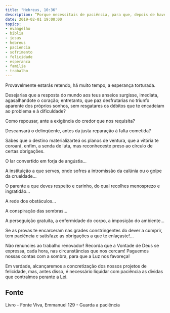 ```yaml
---
title: "Hebreus, 10:36"
description: “Porque necessitais de paciência, para que, depois de haverdes feito a Vontade de Deus, possais alcançar a promessa.” Paulo
date: 2019-02-01 19:00:00
topics: 
- evangelho
- biblia
- jesus
- hebreus
- paciencia
- sofrimento
- felicidade
- esperanca
- familia
- trabalho
---
```


Provavelmente estarás retendo, há muito tempo, a esperança torturada.

Desejarias que a resposta do mundo aos teus anseios surgisse, imediata,
agasalhando­te o coração; entretanto, que paz desfrutarias no triunfo aparente dos
próprios sonhos, sem resgatares os débitos que te encadeiam ao problema e à
dificuldade?

Como repousar, ante a exigência do credor que nos requisita?

Descansará o delinqüente, antes da justa reparação à falta cometida?

Sabes que o destino materializar­te­á os planos de ventura, que a vitória te
coroará, enfim, a senda de luta, mas reconheces­te preso ao círculo de certas
obrigações.

O lar convertido em forja de angústia...

A instituição a que serves, onde sofres a intromissão da calúnia ou o golpe
da crueldade...

O parente a que deves respeito e carinho, do qual recolhes menosprezo e
ingratidão...

A rede dos obstáculos...

A conspiração das sombras...

A perseguição gratuita, a enfermidade do corpo, a imposição do ambiente...

Se as provas te encarceram nas grades constringentes do dever a cumprir,
tem paciência e satisfaze as obrigações a que te enlaçaste!...

Não renuncies ao trabalho renovador!
Recorda que a Vontade de Deus se expressa, cada hora, nas circunstâncias
que nos cercam! Paguemos nossas contas com a sombra, para que a Luz nos
favoreça!

Em verdade, alcançaremos a concretização dos nossos projetos de
felicidade, mas, antes disso, é necessário liquidar com paciência as dívidas que
contraímos perante a Lei.


## Fonte
Livro - Fonte Viva, Emmanuel
129 - Guarda a paciência
